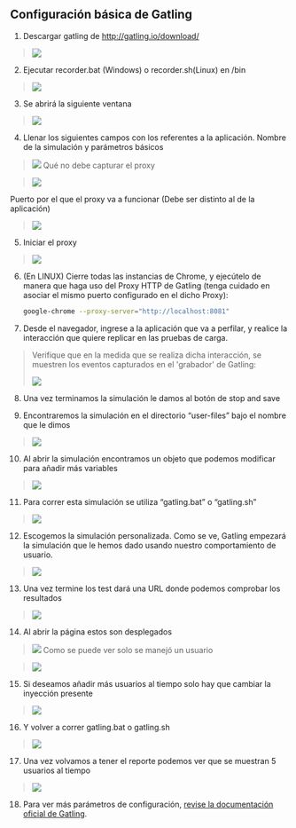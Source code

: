 
## Configuración básica de Gatling

1.  Descargar gatling de <http://gatling.io/download/>

> ![](.//media/image1.jpeg)


2.  Ejecutar recorder.bat (Windows) o recorder.sh(Linux) en /bin

> ![](.//media/image2.jpeg)

3.  Se abrirá la siguiente ventana

> ![](.//media/image3.jpeg)

4.  Llenar los siguientes campos con los referentes a la aplicación. Nombre de la simulación y parámetros básicos

> ![](.//media/image4.png)
Qué no debe capturar el proxy

> ![](.//media/image5.png)

Puerto por el que el proxy va a funcionar (Debe ser distinto al de la aplicación)

> ![](.//media/image9.png)
5.  Iniciar el proxy

> ![](.//media/image13.png)

6. (En LINUX) Cierre todas las instancias de Chrome, y ejecútelo de manera que haga uso del Proxy HTTP de Gatling (tenga cuidado en asociar el mismo puerto configurado en el dicho Proxy):

    ```bash
    google-chrome --proxy-server="http://localhost:8081"
    ```



7.  Desde el navegador, ingrese a la aplicación que va a perfilar, y realice la interacción que quiere replicar en las pruebas de carga.
>
> Verifique que en la medida que se realiza dicha interacción, se muestren los eventos capturados en el 'grabador' de Gatling:
>
> ![](.//media/image19.png)

8.  Una vez terminamos la simulación le damos al botón de stop and save

9.  Encontraremos la simulación en el directorio “user-files” bajo el nombre que le dimos

> ![](.//media/image28.jpeg)

10. Al abrir la simulación encontramos un objeto que podemos modificar para añadir más variables

> ![](.//media/image29.jpeg)

11. Para correr esta simulación se utiliza “gatling.bat” o “gatling.sh”

> ![](.//media/image30.jpeg)

12. Escogemos la simulación personalizada. Como se ve, Gatling empezará la simulación que le hemos dado usando nuestro comportamiento de usuario.

> ![](.//media/image31.png)

13. Una vez termine los test dará una URL donde podemos comprobar los resultados

> ![](.//media/image32.png)

14. Al abrir la página estos son desplegados

> ![](.//media/image33.png)
Como se puede ver solo se manejó un usuario

> ![](.//media/image34.png)


15. Si deseamos añadir más usuarios al tiempo solo hay que cambiar la inyección presente

> ![](.//media/image35.png)

16. Y volver a correr gatling.bat o gatling.sh

> ![](.//media/image36.jpeg)


17. Una vez volvamos a tener el reporte podemos ver que se muestran 5 usuarios al tiempo

> ![](.//media/image37.jpeg)

18. Para ver más parámetros de configuración, [revise la documentación oficial de Gatling](https://gatling.io/docs/2.3/general/simulation_setup/).